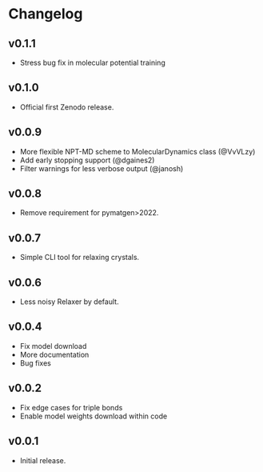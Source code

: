 # Changelog

## v0.1.1
- Stress bug fix in molecular potential training

## v0.1.0
- Official first Zenodo release.

## v0.0.9
- More flexible NPT-MD scheme to MolecularDynamics class (@VvVLzy)
- Add early stopping support (@dgaines2)
- Filter warnings for less verbose output (@janosh)

## v0.0.8
- Remove requirement for pymatgen>2022.

## v0.0.7
- Simple CLI tool for relaxing crystals.

## v0.0.6

- Less noisy Relaxer by default.

## v0.0.4

- Fix model download
- More documentation
- Bug fixes

## v0.0.2

- Fix edge cases for triple bonds
- Enable model weights download within code

## v0.0.1

- Initial release.
